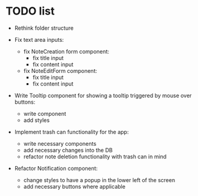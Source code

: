 # TODO list

- Rethink folder structure

- Fix text area inputs:
  - fix NoteCreation form component:
    - fix title input
    - fix content input
  - fix NoteEditForm component:
    - fix title input
    - fix content input

- Write Tooltip component for showing a tooltip triggered by mouse over buttons:
  - write component
  - add styles

- Implement trash can functionality for the app:
  - write necessary components
  - add necessary changes into the DB
  - refactor note deletion functionality with trash can in mind

- Refactor Notification component:
  - change styles to have a popup in the lower left of the screen
  - add necessary buttons where applicable